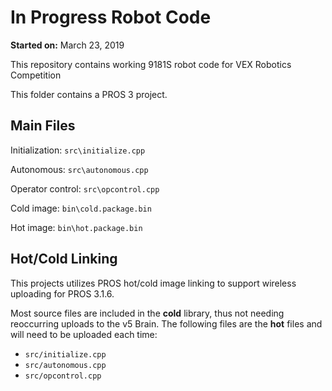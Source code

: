 # In Progress Robot Code

**Started on:** March 23, 2019

This repository contains working 9181S robot code for VEX Robotics Competition

This folder contains a PROS 3 project.

## Main Files

Initialization: `src\initialize.cpp`

Autonomous: `src\autonomous.cpp`

Operator control: `src\opcontrol.cpp`


Cold image: `bin\cold.package.bin`

Hot image: `bin\hot.package.bin`

## Hot/Cold Linking

This projects utilizes PROS hot/cold image linking to support wireless uploading for PROS 3.1.6.

Most source files are included in the **cold** library, thus not needing reoccurring uploads to the v5 Brain. The following files are the **hot** files and will need to be uploaded each time:

 - `src/initialize.cpp`
 - `src/autonomous.cpp`
 - `src/opcontrol.cpp`
